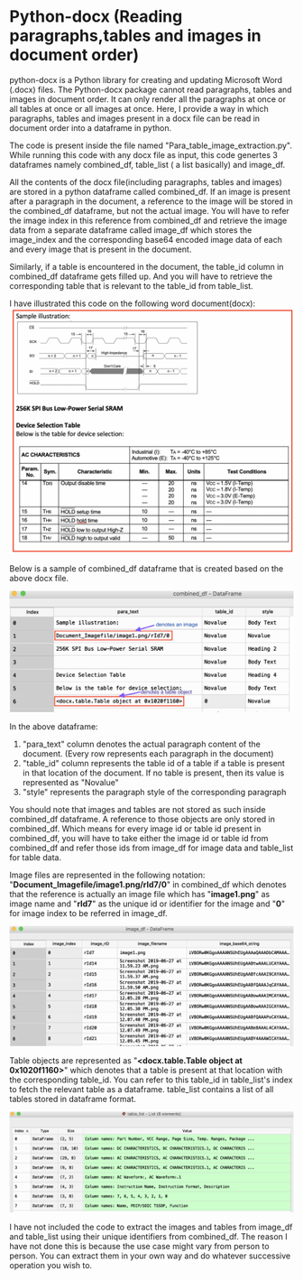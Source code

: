 # Python-docx (Reading paragraphs,tables and images in document order)

python-docx is a Python library for creating and updating Microsoft Word (.docx) files.
The Python-docx package cannot read paragraphs, tables and images in document order. It can only render all the paragraphs at once or all tables at once or all images at once. Here, I provide a way in which paragraphs, tables and images present in a docx file can be read in document order into a dataframe in python.

The code is present inside the file named "Para_table_image_extraction.py". While running this code with any docx file as input, this code genertes 3 dataframes namely combined_df, table_list ( a list basically) and image_df.

All the contents of the docx file(including paragraphs, tables and images) are stored in a python dataframe called combined_df. 
If an image is present after a paragraph in the document, a reference to the image will be stored in the combined_df dataframe, but not the actual image. You will have to refer the image index in this reference from combined_df and retrieve the image data from a separate dataframe called image_df which stores the image_index and the corresponding base64 encoded image data of each and every image that is present in the document.



Similarly, if a table is encountered in the document, the table_id column in combined_df dataframe gets filled up. And you will have to retrieve the corresponding table that is relevant to the table_id from table_list.

I have illustrated this code on the following word document(docx):
![docx document](/images/snaphot_of_docx_document.png)

Below is a sample of combined_df dataframe that is created based on the above docx file.

![combined_df](/images/combined_df.png)

In the above dataframe:
1. "para_text" column denotes the actual paragraph content of the document. (Every row represents each paragraph in the document)
2. "table_id" column represents the table id of a table if a table is present in that location of the document. If no table is present, then its value is represented as "Novalue"
3. "style" represents the paragraph style of the corresponding paragraph

You should note that images and tables are not stored as such inside combined_df dataframe. A reference to those objects are only stored in combined_df. Which means for every image id or table id present in combined_df, you will have to take either the image id or table id from combined_df and refer those ids from image_df for image data and table_list for table data.

Image files are represented in the following notation:
"**Document_Imagefile/image1.png/rId7/0**" in combined_df
which denotes that the reference is actually an image file which has "**image1.png**" as image name and "**rId7**" as the unique id or identifier for the image and "**0**" for image index to be referred in image_df.

![image_df](/images/image_df.png)


Table objects are represented as "**<docx.table.Table object at 0x1020f1160>**" which denotes that a table is present at that location with the corresponding table_id. You can refer to this table_id in table_list's index to fetch the relevant table as a dataframe. table_list contains a list of all tables stored in dataframe format.

![table_list](/images/table_list.png)


I have not included the code to extract the images and tables from image_df and table_list using their unique identifiers from combined_df. The reason I have not done this is because the use case might vary from person to person. You can extract them in your own way and do whatever successive operation you wish to. 
